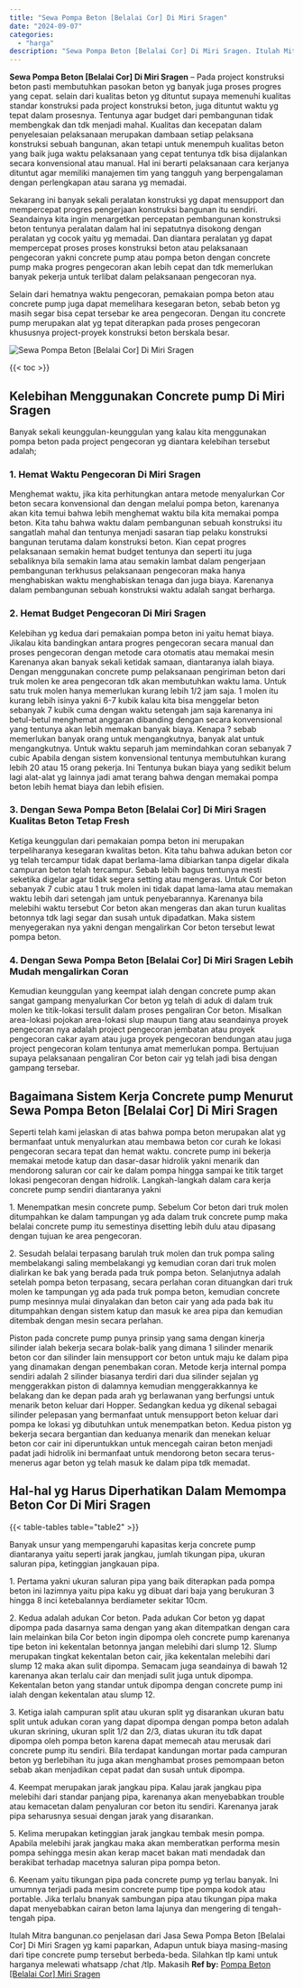 ```yaml
---
title: "Sewa Pompa Beton [Belalai Cor] Di Miri Sragen"
date: "2024-09-07"
categories: 
  - "harga"
description: "Sewa Pompa Beton [Belalai Cor] Di Miri Sragen. Itulah Mitra bangunan.co penjelasan dari Jasa Sewa Pompa Beton [Belalai Cor] Di Miri Sragen yg kami paparkan..."
---
```


**Sewa Pompa Beton \[Belalai Cor\] Di Miri Sragen** – Pada project konstruksi beton pasti membutuhkan pasokan beton yg banyak juga proses progres yang cepat. selain dari kualitas beton yg dituntut supaya memenuhi kualitas standar konstruksi pada project konstruksi beton, juga dituntut waktu yg tepat dalam prosesnya. Tentunya agar budget dari pembangunan tidak membengkak dan tdk menjadi mahal. Kualitas dan kecepatan dalam penyelesaian pelaksanaan merupakan dambaan setiap pelaksana konstruksi sebuah bangunan, akan tetapi untuk menempuh kualitas beton yang baik juga waktu pelaksanaan yang cepat tentunya tdk bisa dijalankan secara konvensional atau manual. Hal ini berarti pelaksanaan cara kerjanya dituntut agar memiliki manajemen tim yang tangguh yang berpengalaman dengan perlengkapan atau sarana yg memadai.

Sekarang ini banyak sekali peralatan konstruksi yg dapat mensupport dan mempercepat progres pengerjaan konstruksi bangunan itu sendiri. Seandainya kita ingin menargetkan percepatan pembangunan konstruksi beton tentunya peralatan dalam hal ini sepatutnya disokong dengan peralatan yg cocok yaitu yg memadai. Dan diantara peralatan yg dapat mempercepat proses proses konstruksi beton atau pelaksanaan pengecoran yakni concrete pump atau pompa beton dengan concrete pump maka progres pengecoran akan lebih cepat dan tdk memerlukan banyak pekerja untuk terlibat dalam pelaksanaan pengecoran nya.

Selain dari hematnya waktu pengecoran, pemakaian pompa beton atau concrete pump juga dapat memelihara kesegaran beton, sebab beton yg masih segar bisa cepat tersebar ke area pengecoran. Dengan itu concrete pump merupakan alat yg tepat diterapkan pada proses pengecoran khususnya project-proyek konstruksi beton berskala besar.

![Sewa Pompa Beton [Belalai Cor] Di Miri Sragen](/images/sewa-concrete-pump-04.png)

{{< toc >}}

## Kelebihan Menggunakan Concrete pump Di Miri Sragen

Banyak sekali keunggulan-keunggulan yang kalau kita menggunakan pompa beton pada project pengecoran yg diantara kelebihan tersebut adalah;

### 1\. Hemat Waktu Pengecoran Di Miri Sragen

Menghemat waktu, jika kita perhitungkan antara metode menyalurkan Cor beton secara konvensional dan dengan melalui pompa beton, karenanya akan kita temui bahwa lebih menghemat waktu bila kita memakai pompa beton. Kita tahu bahwa waktu dalam pembangunan sebuah konstruksi itu sangatlah mahal dan tentunya menjadi sasaran tiap pelaku konstruksi bangunan terutama dalam konstruksi beton. Kian cepat progres pelaksanaan semakin hemat budget tentunya dan seperti itu juga sebaliknya bila semakin lama atau semakin lambat dalam pengerjaan pembangunan terkhusus pelaksanaan pengecoran maka hanya menghabiskan waktu menghabiskan tenaga dan juga biaya. Karenanya dalam pembangunan sebuah konstruksi waktu adalah sangat berharga.

### 2\. Hemat Budget Pengecoran Di Miri Sragen

Kelebihan yg kedua dari pemakaian pompa beton ini yaitu hemat biaya. Jikalau kita bandingkan antara progres pengecoran secara manual dan proses pengecoran dengan metode cara otomatis atau memakai mesin Karenanya akan banyak sekali ketidak samaan, diantaranya ialah biaya. Dengan menggunakan concrete pump pelaksanaan pengiriman beton dari truk molen ke area pengecoran tdk akan membutuhkan waktu lama. Untuk satu truk molen hanya memerlukan kurang lebih 1/2 jam saja. 1 molen itu kurang lebih isinya yakni 6-7 kubik kalau kita bisa menggelar beton sebanyak 7 kubik cuma dengan waktu setengah jam saja karenanya ini betul-betul menghemat anggaran dibanding dengan secara konvensional yang tentunya akan lebih memakan banyak biaya. Kenapa ? sebab memerlukan banyak orang untuk mengangkutnya, banyak alat untuk mengangkutnya. Untuk waktu separuh jam memindahkan coran sebanyak 7 cubic Apabila dengan sistem konvensional tentunya membutuhkan kurang lebih 20 atau 15 orang pekerja. Ini Tentunya bukan biaya yang sedikit belum lagi alat-alat yg lainnya jadi amat terang bahwa dengan memakai pompa beton lebih hemat biaya dan lebih efisien.

### 3\. Dengan Sewa Pompa Beton \[Belalai Cor\] Di Miri Sragen Kualitas Beton Tetap Fresh

Ketiga keunggulan dari pemakaian pompa beton ini merupakan terpeliharanya kesegaran kwalitas beton. Kita tahu bahwa adukan beton cor yg telah tercampur tidak dapat berlama-lama dibiarkan tanpa digelar dikala campuran beton telah tercampur. Sebab lebih bagus tentunya mesti seketika digelar agar tidak segera setting atau mengeras. Untuk Cor beton sebanyak 7 cubic atau 1 truk molen ini tidak dapat lama-lama atau memakan waktu lebih dari setengah jam untuk penyebarannya. Karenanya bila melebihi waktu tersebut Cor beton akan mengeras dan akan turun kualitas betonnya tdk lagi segar dan susah untuk dipadatkan. Maka sistem menyegerakan nya yakni dengan mengalirkan Cor beton tersebut lewat pompa beton.

### 4\. Dengan Sewa Pompa Beton \[Belalai Cor\] Di Miri Sragen Lebih Mudah mengalirkan Coran

Kemudian keunggulan yang keempat ialah dengan concrete pump akan sangat gampang menyalurkan Cor beton yg telah di aduk di dalam truk molen ke titik-lokasi tersulit dalam proses pengaliran Cor beton. Misalkan area-lokasi pojokan area-lokasi slup maupun tiang atau seandainya proyek pengecoran nya adalah project pengecoran jembatan atau proyek pengecoran cakar ayam atau juga proyek pengecoran bendungan atau juga project pengecoran kolam tentunya amat memerlukan pompa. Bertujuan supaya pelaksanaan pengaliran Cor beton cair yg telah jadi bisa dengan gampang tersebar.

## Bagaimana Sistem Kerja Concrete pump Menurut Sewa Pompa Beton \[Belalai Cor\] Di Miri Sragen

Seperti telah kami jelaskan di atas bahwa pompa beton merupakan alat yg bermanfaat untuk menyalurkan atau membawa beton cor curah ke lokasi pengecoran secara tepat dan hemat waktu. concrete pump ini bekerja memakai metode katup dan dasar-dasar hidrolik yakni menarik dan mendorong saluran cor cair ke dalam pompa hingga sampai ke titik target lokasi pengecoran dengan hidrolik. Langkah-langkah dalam cara kerja concrete pump sendiri diantaranya yakni

1\. Menempatkan mesin concrete pump. Sebelum Cor beton dari truk molen ditumpahkan ke dalam tampungan yg ada dalam truk concrete pump maka belalai concrete pump itu semestinya disetting lebih dulu atau dipasang dengan tujuan ke area pengecoran.

2\. Sesudah belalai terpasang barulah truk molen dan truk pompa saling membelakangi saling membelakangi yg kemudian coran dari truk molen dialirkan ke bak yang berada pada truk pompa beton. Selanjutnya adalah setelah pompa beton terpasang, secara perlahan coran dituangkan dari truk molen ke tampungan yg ada pada truk pompa beton, kemudian concrete pump mesinnya mulai dinyalakan dan beton cair yang ada pada bak itu ditumpahkan dengan sistem katup dan masuk ke area pipa dan kemudian ditembak dengan mesin secara perlahan.

Piston pada concrete pump punya prinsip yang sama dengan kinerja silinder ialah bekerja secara bolak-balik yang dimana 1 silinder menarik beton cor dan silinder lain mensupport cor beton untuk maju ke dalam pipa yang dinamakan dengan penembakan coran. Metode kerja internal pompa sendiri adalah 2 silinder biasanya terdiri dari dua silinder sejalan yg menggerakkan piston di dalamnya kemudian menggerakkannya ke belakang dan ke depan pada arah yg berlawanan yang berfungsi untuk menarik beton keluar dari Hopper. Sedangkan kedua yg dikenal sebagai silinder pelepasan yang bermanfaat untuk mensupport beton keluar dari pompa ke lokasi yg dibutuhkan untuk menempatkan beton. Kedua piston yg bekerja secara bergantian dan keduanya menarik dan menekan keluar beton cor cair ini diperuntukkan untuk mencegah cairan beton menjadi padat jadi hidrolik ini bermanfaat untuk mendorong beton secara terus-menerus agar beton yg telah masuk ke dalam pipa tdk memadat.

## Hal-hal yg Harus Diperhatikan Dalam Memompa Beton Cor Di Miri Sragen

{{< table-tables table="table2" >}}

Banyak unsur yang mempengaruhi kapasitas kerja concrete pump diantaranya yaitu seperti jarak jangkau, jumlah tikungan pipa, ukuran saluran pipa, ketinggian jangkauan pipa.

1\. Pertama yakni ukuran saluran pipa yang baik diterapkan pada pompa beton ini lazimnya yaitu pipa kaku yg dibuat dari baja yang berukuran 3 hingga 8 inci ketebalannya berdiameter sekitar 10cm.

2\. Kedua adalah adukan Cor beton. Pada adukan Cor beton yg dapat dipompa pada dasarnya sama dengan yang akan ditempatkan dengan cara lain melainkan bila Cor beton ingin dipompa oleh concrete pump karenanya tipe beton ini kekentalan betonnya jangan melebihi dari slump 12. Slump merupakan tingkat kekentalan beton cair, jika kekentalan melebihi dari slump 12 maka akan sulit dipompa. Semacam juga seandainya di bawah 12 karenanya akan terlalu cair dan menjadi sulit juga untuk dipompa. Kekentalan beton yang standar untuk dipompa dengan concrete pump ini ialah dengan kekentalan atau slump 12.

3\. Ketiga ialah campuran split atau ukuran split yg disarankan ukuran batu split untuk adukan coran yang dapat dipompa dengan pompa beton adalah ukuran skrining, ukuran split 1/2 dan 2/3, diatas ukuran itu tdk dapat dipompa oleh pompa beton karena dapat memecah atau merusak dari concrete pump itu sendiri. Bila terdapat kandungan mortar pada campuran beton yg berlebihan itu juga akan menghambat proses pemompaan beton sebab akan menjadikan cepat padat dan susah untuk dipompa.

4\. Keempat merupakan jarak jangkau pipa. Kalau jarak jangkau pipa melebihi dari standar panjang pipa, karenanya akan menyebabkan trouble atau kemacetan dalam penyaluran cor beton itu sendiri. Karenanya jarak pipa seharusnya sesuai dengan jarak yang disarankan.

5\. Kelima merupakan ketinggian jarak jangkau tembak mesin pompa. Apabila melebihi jarak jangkau maka akan memberatkan performa mesin pompa sehingga mesin akan kerap macet bakan mati mendadak dan berakibat terhadap macetnya saluran pipa pompa beton.

6\. Keenam yaitu tikungan pipa pada concrete pump yg terlau banyak. Ini umumnya terjadi pada mesim concrete pump tipe pompa kodok atau portable. Jika terlalu bnanyak sambungan pipa atau tikungan pipa maka dapat menyebabkan cairan beton lama lajunya dan mengering di tengah-tengah pipa.

Itulah Mitra bangunan.co penjelasan dari Jasa Sewa Pompa Beton \[Belalai Cor\] Di Miri Sragen yg kami paparkan, Adapun untuk biaya masing-masing dari tipe concrete pump tersebut berbeda-beda. Silahkan tlp kami untuk harganya melewati whatsapp /chat /tlp. Makasih
**Ref by:** [Pompa Beton [Belalai Cor] Miri Sragen](https://id.wikipedia.org/wiki/Pompa)
